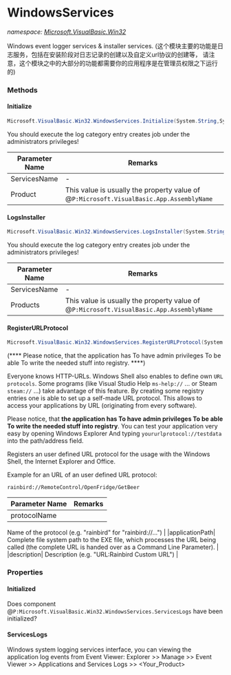 ﻿# WindowsServices
_namespace: <a href="#" onClick="load('/docs/Microsoft.VisualBasic.Win32/index.md')">Microsoft.VisualBasic.Win32</a>_

Windows event logger services & installer services.
 (这个模块主要的功能是日志服务，包括在安装阶段对日志记录的创建以及自定义url协议的创建等，
 请注意，这个模块之中的大部分的功能都需要你的应用程序是在管理员权限之下运行的)



### Methods

#### Initialize
```csharp
Microsoft.VisualBasic.Win32.WindowsServices.Initialize(System.String,System.String)
```
You should execute the log category entry creates job under the administrators privileges!

|Parameter Name|Remarks|
|--------------|-------|
|ServicesName|-|
|Product|This value is usually the property value of @``P:Microsoft.VisualBasic.App.AssemblyName``|


#### LogsInstaller
```csharp
Microsoft.VisualBasic.Win32.WindowsServices.LogsInstaller(System.String,System.String[])
```
You should execute the log category entry creates job under the administrators privileges!

|Parameter Name|Remarks|
|--------------|-------|
|ServicesName|-|
|Products|This value is usually the property value of @``P:Microsoft.VisualBasic.App.AssemblyName``|


#### RegisterURLProtocol
```csharp
Microsoft.VisualBasic.Win32.WindowsServices.RegisterURLProtocol(System.String,System.String,System.String)
```
(**** Please notice, that the application has To have admin privileges To be able To write the needed stuff into registry. ****)
 
 Everyone knows HTTP-URLs. Windows Shell also enables to define own ``URL protocols``. 
 Some programs (like Visual Studio Help ``ms-help://`` ... or Steam ``steam://`` ...) take advantage of this feature. 
 By creating some registry entries one is able to set up a self-made URL protocol. 
 This allows to access your applications by URL (originating from every software).
 
 Please notice, that **the application has To have admin privileges To be able To write the needed stuff into registry**. 
 You can test your application very easy by opening Windows Explorer And typing ``yoururlprotocol://testdata`` 
 into the path/address field.
 
 Registers an user defined URL protocol for the usage with the Windows Shell, the Internet Explorer and Office.
 
 Example for an URL of an user defined URL protocol:
 
 ```
 rainbird://RemoteControl/OpenFridge/GetBeer
 ```

|Parameter Name|Remarks|
|--------------|-------|
|protocolName|
 Name of the protocol (e.g. "rainbird" for "rainbird://...")
 |
|applicationPath|
 Complete file system path to the EXE file, which processes the URL being called (the complete URL is handed over as a Command Line Parameter).
 |
|description|
 Description (e.g. "URL:Rainbird Custom URL")
 |



### Properties

#### Initialized
Does component @``P:Microsoft.VisualBasic.Win32.WindowsServices.ServicesLogs`` have been initialized?
#### ServicesLogs
Windows system logging services interface, you can viewing the application log events from Event Viewer:
 Explorer >> Manage >> Event Viewer >> Applications and Services Logs >> <Your_Product>
